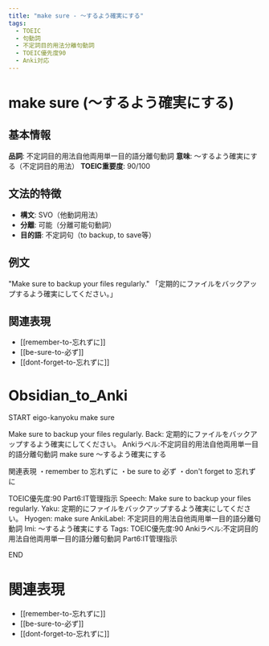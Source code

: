 ```yaml
---
title: "make sure - ～するよう確実にする"
tags:
  - TOEIC
  - 句動詞
  - 不定詞目的用法分離句動詞
  - TOEIC優先度90
  - Anki対応
---
```


# make sure (～するよう確実にする)

## 基本情報
**品詞**: 不定詞目的用法自他両用単一目的語分離句動詞
**意味**: ～するよう確実にする（不定詞目的用法）
**TOEIC重要度**: 90/100

## 文法的特徴
- **構文**: SVO（他動詞用法）
- **分離**: 可能（分離可能句動詞）
- **目的語**: 不定詞句（to backup, to save等）

## 例文
"Make sure to backup your files regularly."
「定期的にファイルをバックアップするよう確実にしてください。」

## 関連表現
- [[remember-to-忘れずに]]
- [[be-sure-to-必ず]]
- [[dont-forget-to-忘れずに]]

# Obsidian_to_Anki
START
eigo-kanyoku
make sure

Make sure to backup your files regularly.
Back: 
定期的にファイルをバックアップするよう確実にしてください。
Ankiラベル:不定詞目的用法自他両用単一目的語分離句動詞
make sure
～するよう確実にする

関連表現
・remember to 忘れずに
・be sure to 必ず
・don't forget to 忘れずに

TOEIC優先度:90
Part6:IT管理指示
Speech: Make sure to backup your files regularly.
Yaku: 定期的にファイルをバックアップするよう確実にしてください。
Hyogen: make sure
AnkiLabel: 不定詞目的用法自他両用単一目的語分離句動詞
Imi: ～するよう確実にする
Tags: TOEIC優先度:90 Ankiラベル:不定詞目的用法自他両用単一目的語分離句動詞 Part6:IT管理指示
<!--ID: 1752992219562-->
END

# 関連表現
- [[remember-to-忘れずに]]
- [[be-sure-to-必ず]]
- [[dont-forget-to-忘れずに]] 
